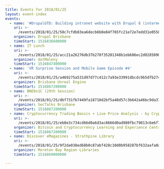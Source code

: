 ```yaml
---
title: Events for 2018/01/25
layout: event-index
events:
  - name: '#DrupalGTD: Building intranet website with Drupal 8 (intermediate level)'
    uri: >-
      /events/2018/01/25/58c7cfdb83ea6decb6b0e84f765fc21e72e7edd31e055892cd10c40e8955d8a9
    organizer: Drupal Brisbane
    timeStart: 1516836600000
  - name: IT Lunch
    uri: >-
      /events/2018/01/25/acc21a26276db37b278f35201348b1eb686ec2d0285090f917415f9b654f7046
    organizer: dotMaleny
    timeStart: 1516847400000
  - name: 'VR Surprise Session and Mobile Game Episode #4'
    uri: >-
      /events/2018/01/25/a469275a531d97d77c412c7a93e33991dbcdc9b5dfb274b02efc831b31151864
    organizer: Brisbane Unreal Engine
    timeStart: 1516867200000
  - name: BNE0x1C (29th Session)
    uri: >-
      /events/2018/01/25/dbf731fb7449fa18718d2bf5a48d57c3b642a46bc9da376befb235adee0f47e1
    organizer: SecTalks Brisbane
    timeStart: 1516867200000
  - name: Cryptocurrency Trading Basics + Live Price Analysis - by Crypto Strategies
    uri: >-
      /events/2018/01/25/eb8e3c734cd66d0a6d3ac8666d0ad980fbc79813c6e6f76a17765412f2ed0631
    organizer: Bitcoin and Cryptocurrency Learning and Experience Centre
    timeStart: 1516867200000
  - name: Discover eMagazines - Strathpine Library
    uri: >-
      /events/2018/01/25/9f2da038ed68b0c87abf428c10d0b958287bf632aafa0a68dd964c8c0655b20b
    organizer: Moreton Bay Region Libraries
    timeStart: 1516869000000

---
```

